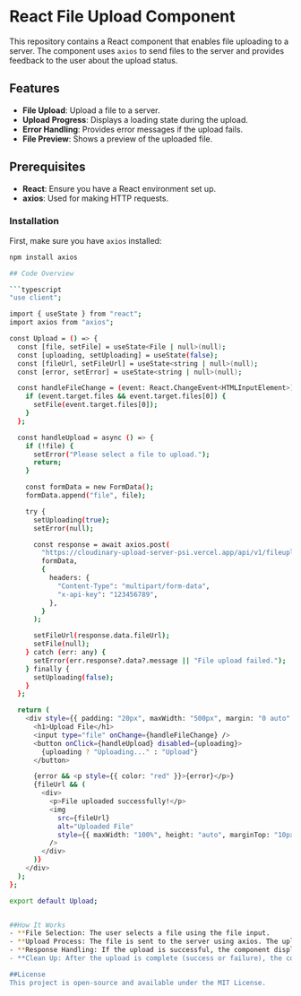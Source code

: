 # React File Upload Component

This repository contains a React component that enables file uploading to a server. The component uses `axios` to send files to the server and provides feedback to the user about the upload status.

## Features

- **File Upload**: Upload a file to a server.
- **Upload Progress**: Displays a loading state during the upload.
- **Error Handling**: Provides error messages if the upload fails.
- **File Preview**: Shows a preview of the uploaded file.

## Prerequisites

- **React**: Ensure you have a React environment set up.
- **axios**: Used for making HTTP requests.

### Installation

First, make sure you have `axios` installed:

```bash
npm install axios

## Code Overview

```typescript
"use client";

import { useState } from "react";
import axios from "axios";

const Upload = () => {
  const [file, setFile] = useState<File | null>(null);
  const [uploading, setUploading] = useState(false);
  const [fileUrl, setFileUrl] = useState<string | null>(null);
  const [error, setError] = useState<string | null>(null);

  const handleFileChange = (event: React.ChangeEvent<HTMLInputElement>) => {
    if (event.target.files && event.target.files[0]) {
      setFile(event.target.files[0]);
    }
  };

  const handleUpload = async () => {
    if (!file) {
      setError("Please select a file to upload.");
      return;
    }

    const formData = new FormData();
    formData.append("file", file);

    try {
      setUploading(true);
      setError(null);

      const response = await axios.post(
        "https://cloudinary-upload-server-psi.vercel.app/api/v1/fileuploader",
        formData,
        {
          headers: {
            "Content-Type": "multipart/form-data",
            "x-api-key": "123456789",
          },
        }
      );

      setFileUrl(response.data.fileUrl);
      setFile(null);
    } catch (err: any) {
      setError(err.response?.data?.message || "File upload failed.");
    } finally {
      setUploading(false);
    }
  };

  return (
    <div style={{ padding: "20px", maxWidth: "500px", margin: "0 auto" }}>
      <h1>Upload File</h1>
      <input type="file" onChange={handleFileChange} />
      <button onClick={handleUpload} disabled={uploading}>
        {uploading ? "Uploading..." : "Upload"}
      </button>

      {error && <p style={{ color: "red" }}>{error}</p>}
      {fileUrl && (
        <div>
          <p>File uploaded successfully!</p>
          <img
            src={fileUrl}
            alt="Uploaded File"
            style={{ maxWidth: "100%", height: "auto", marginTop: "10px" }}
          />
        </div>
      )}
    </div>
  );
};

export default Upload;


##How It Works
- **File Selection: The user selects a file using the file input.
- **Upload Process: The file is sent to the server using axios. The uploading state is used to manage the loading state.
- **Response Handling: If the upload is successful, the component displays the uploaded file's URL as a preview. If it fails, an error message is shown.
- **Clean Up: After the upload is complete (success or failure), the component resets the states as necessary.

##License
This project is open-source and available under the MIT License.